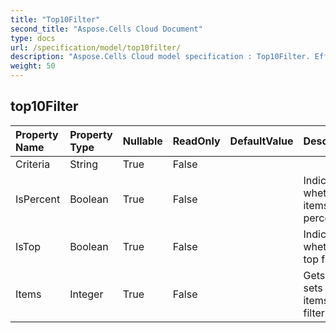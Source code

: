 ```yaml
---
title: "Top10Filter"
second_title: "Aspose.Cells Cloud Document"
type: docs
url: /specification/model/top10filter/
description: "Aspose.Cells Cloud model specification : Top10Filter. Effortlessly handle Excel and other spreadsheet documents with features like opening, generating, editing, splitting, merging, comparing, and converting."
weight: 50
---
```


## **top10Filter**

 

| Property Name | Property Type | Nullable |  ReadOnly | DefaultValue | Description | 
| :- | :- | :- |:- |  :- | :- |
| Criteria | String | True |  False |  |   |  
| IsPercent | Boolean | True |  False |  | Indicates whether the items is percent.  |  
| IsTop | Boolean | True |  False |  | Indicates whether it's top filter.  |  
| Items | Integer | True |  False |  | Gets and sets the items of the filter.  |  

